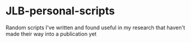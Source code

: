 # JLB-personal-scripts
Random scripts I've written and found useful in my research that haven't made their way into a publication yet
